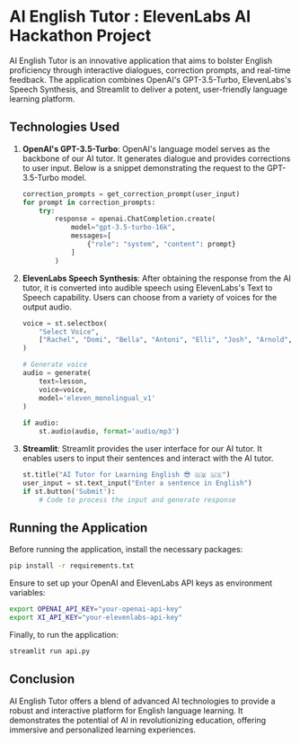 # AI English Tutor : ElevenLabs AI Hackathon Project

AI English Tutor is an innovative application that aims to bolster English proficiency through interactive dialogues, correction prompts, and real-time feedback. The application combines OpenAI's GPT-3.5-Turbo, ElevenLabs's Speech Synthesis, and Streamlit to deliver a potent, user-friendly language learning platform.

## Technologies Used

1. **OpenAI's GPT-3.5-Turbo**: OpenAI's language model serves as the backbone of our AI tutor. It generates dialogue and provides corrections to user input. Below is a snippet demonstrating the request to the GPT-3.5-Turbo model.

    ```python
    correction_prompts = get_correction_prompt(user_input)
    for prompt in correction_prompts:
        try:
            response = openai.ChatCompletion.create(
                model="gpt-3.5-turbo-16k",
                messages=[
                    {"role": "system", "content": prompt}
                ]
            )
    ```
   
2. **ElevenLabs Speech Synthesis**: After obtaining the response from the AI tutor, it is converted into audible speech using ElevenLabs's Text to Speech capability. Users can choose from a variety of voices for the output audio.

   ```python
   voice = st.selectbox(
       "Select Voice",
       ["Rachel", "Domi", "Bella", "Antoni", "Elli", "Josh", "Arnold", "Adam", "Sam"]
   )

   # Generate voice
   audio = generate(
       text=lesson,
       voice=voice,
       model='eleven_monolingual_v1'
   )
                
   if audio:
       st.audio(audio, format='audio/mp3')
   ```
   
3. **Streamlit**: Streamlit provides the user interface for our AI tutor. It enables users to input their sentences and interact with the AI tutor. 

   ```python
   st.title("AI Tutor for Learning English 😎 🇬🇧 🇺🇸")
   user_input = st.text_input("Enter a sentence in English")
   if st.button('Submit'):
       # Code to process the input and generate response
   ```

## Running the Application

Before running the application, install the necessary packages:

```bash
pip install -r requirements.txt
```

Ensure to set up your OpenAI and ElevenLabs API keys as environment variables:

```bash
export OPENAI_API_KEY="your-openai-api-key"
export XI_API_KEY="your-elevenlabs-api-key"
```

Finally, to run the application:

```bash
streamlit run api.py
```

## Conclusion

AI English Tutor offers a blend of advanced AI technologies to provide a robust and interactive platform for English language learning. It demonstrates the potential of AI in revolutionizing education, offering immersive and personalized learning experiences.
